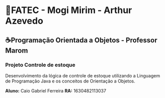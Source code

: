 # 📕FATEC - Mogi Mirim - Arthur Azevedo
## ☕Programação Orientada a Objetos - Professor Marom
### Projeto Controle de estoque

Desenvolvimento da lógica de controle de estoque utilizando a Linguagem de Programação Java e os conceitos de Orientação a Objetos.

**Aluno:** Caio Gabriel Ferreira **RA:** 1630482113037
